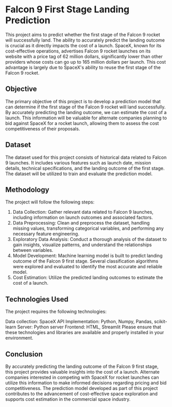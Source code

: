 # Falcon 9 First Stage Landing Prediction

This project aims to predict whether the first stage of the Falcon 9 rocket will successfully land. The ability to accurately predict the landing outcome is crucial as it directly impacts the cost of a launch. SpaceX, known for its cost-effective operations, advertises Falcon 9 rocket launches on its website with a price tag of 62 million dollars, significantly lower than other providers whose costs can go up to 165 million dollars per launch. This cost advantage is largely due to SpaceX's ability to reuse the first stage of the Falcon 9 rocket.

## Objective

The primary objective of this project is to develop a prediction model that can determine if the first stage of the Falcon 9 rocket will land successfully. By accurately predicting the landing outcome, we can estimate the cost of a launch. This information will be valuable for alternate companies planning to bid against SpaceX for a rocket launch, allowing them to assess the cost competitiveness of their proposals.

## Dataset

The dataset used for this project consists of historical data related to Falcon 9 launches. It includes various features such as launch date, mission details, technical specifications, and the landing outcome of the first stage. The dataset will be utilized to train and evaluate the prediction model.

## Methodology

The project will follow the following steps:

1. Data Collection: Gather relevant data related to Falcon 9 launches, including information on launch outcomes and associated factors.
2. Data Preprocessing: Clean and preprocess the dataset, handling missing values, transforming categorical variables, and performing any necessary feature engineering.
3. Exploratory Data Analysis: Conduct a thorough analysis of the dataset to gain insights, visualize patterns, and understand the relationships between variables.
4. Model Development: Machine learning model is built to predict landing outcome of the Falcon 9 first stage. Several classification algorithms were explored and evaluated to identify the most accurate and reliable model.
5. Cost Estimation: Utilize the predicted landing outcomes to estimate the cost of a launch.

## Technologies Used

The project requires the following technologies:

Data collection: SpaceX API
Implementation: Python, Numpy, Pandas, scikit-learn
Server: Python server
Frontend: HTML, Streamlit
Please ensure that these technologies and libraries are available and properly installed in your environment.


## Conclusion

By accurately predicting the landing outcome of the Falcon 9 first stage, this project provides valuable insights into the cost of a launch. Alternate companies interested in competing with SpaceX for rocket launches can utilize this information to make informed decisions regarding pricing and bid competitiveness. The prediction model developed as part of this project contributes to the advancement of cost-effective space exploration and supports cost estimation in the commercial space industry.

